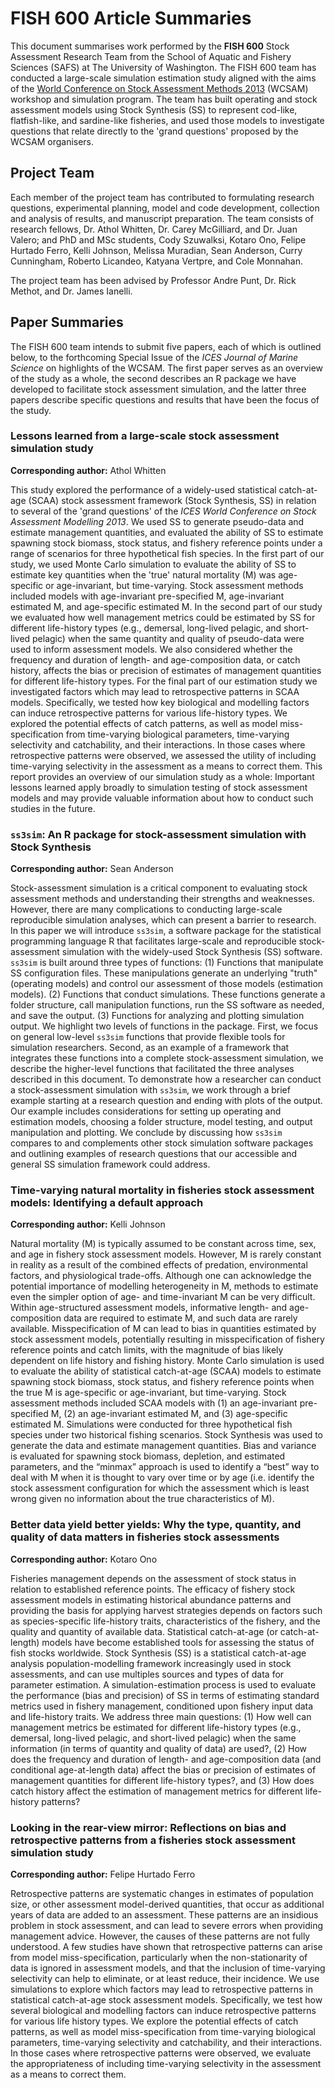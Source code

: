 # FISH 600 Article Summaries #

This document summarises work performed by the **FISH 600** Stock Assessment Research Team from the School of Aquatic and Fishery Sciences (SAFS) at The University of Washington. 
The FISH 600 team has conducted a large-scale simulation estimation study aligned with the aims of the [World Conference on Stock Assessment Methods 2013](http://www.ices.dk/news-and-events/symposia/WCSAM-2013/Pages/default.aspx) (WCSAM) workshop and simulation program. 
The team has built operating and stock assessment models using Stock Synthesis (SS) to represent cod-like, flatfish-like, and sardine-like fisheries, and used those models to investigate questions that relate directly to the 'grand questions' proposed by the WCSAM organisers.


## Project Team ##

Each member of the project team has contributed to formulating research questions, experimental planning, model and code development, collection and analysis of results, and manuscript preparation.
The team consists of research fellows, Dr. Athol Whitten, Dr. Carey McGilliard, and Dr. Juan Valero; and PhD and MSc students, Cody Szuwalksi, Kotaro Ono, Felipe Hurtado Ferro, Kelli Johnson, Melissa Muradian, Sean Anderson, Curry Cunningham, Roberto Licandeo, Katyana Vertpre, and Cole Monnahan. 
<!--Sean: Should these be alphabetical, reverse alphabetical, or something sensible?-->
The project team has been advised by Professor Andre Punt, Dr. Rick Methot, and Dr. James Ianelli.


## Paper Summaries ##

The FISH 600 team intends to submit five papers, each of which is outlined below, to the forthcoming Special Issue of the *ICES Journal of Marine Science* on highlights of the WCSAM. 
The first paper serves as an overview of the study as a whole, the second describes an R package we have developed to facilitate stock assessment simulation, and the latter three papers describe specific questions and results that have been the focus of the study.


### Lessons learned from a large-scale stock assessment simulation study ###

**Corresponding author:** Athol Whitten

<!--Sean: It seems a bit strange to me how we refer to plural papers as "this study"-->
This study explored the performance of a widely-used statistical catch-at-age (SCAA) stock assessment framework (Stock Synthesis, SS) in relation to several of the 'grand questions' of the *ICES World Conference on Stock Assessment Modelling 2013*. 
We used SS to generate pseudo-data and estimate management quantities, and evaluated the ability of SS to estimate spawning stock biomass, stock status, and fishery reference points under a range of scenarios for three hypothetical fish species. 
In the first part of our study, we used Monte Carlo simulation to evaluate the ability of SS to estimate key quantities when the 'true' natural mortality (M) was age-specific or age-invariant, but time-varying. 
Stock assessment methods included models with age-invariant pre-specified M, age-invariant estimated M, and age-specific estimated M. 
In the second part of our study we evaluated how well management metrics could be estimated by SS for different life-history types (e.g., demersal, long-lived pelagic, and short-lived pelagic) when the same quantity and quality of pseudo-data were used to inform assessment models. 
We also considered whether the frequency and duration of length- and age-composition data, or catch history, affects the bias or precision of estimates of management quantities for different life-history types. 
For the final part of our estimation study we investigated factors which may lead to retrospective patterns in SCAA models. 
Specifically, we tested how key biological and modelling factors can induce retrospective patterns for various life-history types. 
We explored the potential effects of catch patterns, as well as model miss-specification from time-varying biological parameters, time-varying selectivity and catchability, and their interactions. 
In those cases where retrospective patterns were observed, we assessed the utility of including time-varying selectivity in the assessment as a means to correct them. 
This report provides an overview of our simulation study as a whole: Important lessons learned apply broadly to simulation testing of stock assessment models and may provide valuable information about how to conduct such studies in the future.
<!--Sean: I wonder if this summary should focus more on the "lessons learned" part. I.e. the part that distinguishes it from the other papers.-->

### `ss3sim`: An R package for stock-assessment simulation with Stock Synthesis

**Corresponding author:** Sean Anderson

Stock-assessment simulation is a critical component to evaluating stock assessment methods and understanding their strengths and weaknesses.
However, there are many complications to conducting large-scale reproducible simulation analyses, which can present a barrier to research.
In this paper we will introduce `ss3sim`, a software package for the statistical programming language R that facilitates large-scale and reproducible stock-assessment simulation with the widely-used Stock Synthesis (SS) software.
`ss3sim` is built around three types of functions:
(1) Functions that manipulate SS configuration files. These manipulations generate an underlying "truth" (operating models) and control our assessment of those models (estimation models).
(2) Functions that conduct simulations. These functions generate a folder structure, call manipulation functions, run the SS software as needed, and save the output.
(3) Functions for analyzing and plotting simulation output.
We highlight two levels of functions in the package. 
First, we focus on general low-level `ss3sim` functions that provide flexible tools for simulation researchers. Second, as an example of a framework that integrates these functions into a complete stock-assessment simulation, we describe the higher-level functions that facilitated the three analyses described in this document.
To demonstrate how a researcher can conduct a stock-assessment simulation with `ss3sim`, we work through a brief example starting at a research question and ending with plots of the output.
Our example includes considerations for setting up operating and estimation models, choosing a folder structure, model testing, and output manipulation and plotting.
We conclude by discussing how `ss3sim` compares to and complements other stock simulation software packages and outlining examples of research questions that our accessible and general SS simulation framework could address.

<!--These complications can  that can create a barrier to entry for fisheries researchers...-->
<!--And/or introduce that nothing marries R and SS, increasingly the standards of their fields.-->
<!--The big plus to ss3sim is that it is a complete stock-assessment simulation framework based around from the programming language R, which is becoming the standard for data manipulation, statistical analysis, and data visualization.-->
<!--Further ss3sim uses the powerful and increasingly used Stock Synthesis 3 software as a backend.-->
<!--The understanding we can gain from simulation studies often increases by comparing across a multitude of methods and types of fisheries.-->
<!--value of stock-assessment simulation, but complications, and issues of reproducibility-->
<!--what is SS, why SS, pervasiveness of SS-->
<!--general philosophy of ss3sim-->
<!--problems of setting up stock assessment simulation in general-->

### Time-varying natural mortality in fisheries stock assessment models: Identifying a default approach ###

**Corresponding author:** Kelli Johnson

Natural mortality (M) is typically assumed to be constant across time, sex, and age in fishery stock assessment models. 
However, M is rarely constant in reality as a result of the combined effects of predation, environmental factors, and physiological trade-offs. 
Although one can acknowledge the potential importance of modelling heterogeneity in M, methods to estimate even the simpler option of age- and time-invariant M can be very difficult. 
Within age-structured assessment models, informative length- and age-composition data are required to estimate M, and such data are rarely available. 
Misspecification of M can lead to bias in quantities estimated by stock assessment models, potentially resulting in misspecification of fishery reference points and catch limits, with the magnitude of bias likely dependent on life history and fishing history.
Monte Carlo simulation is used to evaluate the ability of statistical catch-at-age (SCAA) models to estimate spawning stock biomass, stock status, and fishery reference points when the true M is age-specific or age-invariant, but time-varying. 
Stock assessment methods included SCAA models with (1) an age-invariant pre-specified M, (2) an age-invariant estimated M, and (3) age-specific estimated M. 
Simulations were conducted for three hypothetical fish species under two historical fishing scenarios. 
Stock Synthesis was used to generate the data and estimate management quantities. 
Bias and variance is evaluated for spawning stock biomass, depletion, and estimated parameters, and the “minmax” approach is used to identify a “best” way to deal with M when it is thought to vary over time or by age (i.e. identify the stock assessment configuration for which the assessment which is least wrong given no information about the true characteristics of M).


### Better data yield better yields: Why the type, quantity, and quality of data matters in fisheries stock assessments ###

**Corresponding author:** Kotaro Ono

Fisheries management depends on the assessment of stock status in relation to established reference points. 
The efficacy of fishery stock assessment models in estimating historical abundance patterns and providing the basis for applying harvest strategies depends on factors such as species-specific life-history traits, characteristics of the fishery, and the quality and quantity of available data. 
Statistical catch-at-age (or catch-at-length) models have become established tools for assessing the status of fish stocks worldwide. 
Stock Synthesis (SS) is a statistical catch-at-age analysis population-modelling framework increasingly used in stock assessments, and can use multiples sources and types of data for parameter estimation. 
A simulation-estimation process is used to evaluate the performance (bias and precision) of SS in terms of estimating standard metrics used in fishery management, conditioned upon fishery input data and life-history traits. 
We address three main questions: 
(1) How well can management metrics be estimated for different life-history types (e.g., demersal, long-lived pelagic, and short-lived pelagic) when the same information (in terms of quantity and quality of data) are used?, 
(2) How does the frequency and duration of length- and age-composition data (and conditional age-at-length data) affect the bias or precision of estimates of management quantities for different life-history types?, and 
(3) How does catch history affect the estimation of management metrics for different life-history patterns?


### Looking in the rear-view mirror: Reflections on bias and retrospective patterns from a fisheries stock assessment simulation study ###

**Corresponding author:** Felipe Hurtado Ferro

Retrospective patterns are systematic changes in estimates of population size, or other assessment model-derived quantities, that occur as additional years of data are added to an assessment. 
These patterns are an insidious problem in stock assessment, and can lead to severe errors when providing management advice. 
However, the causes of these patterns are not fully understood. 
A few studies have shown that retrospective patterns can arise from model miss-specification, particularly when the non-stationarity of data is ignored in assessment models, and that the inclusion of time-varying selectivity can help to eliminate, or at least reduce, their incidence. 
We use simulations to explore which factors may lead to retrospective patterns in statistical catch-at-age stock assessment models. 
Specifically, we test how several biological and modelling factors can induce retrospective patterns for various life history types. 
We explore the potential effects of catch patterns, as well as model miss-specification from time-varying biological parameters, time-varying selectivity and catchability, and their interactions. 
In those cases where retrospective patterns were observed, we evaluate the appropriateness of including time-varying selectivity in the assessment as a means to correct them.
